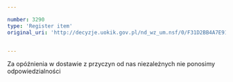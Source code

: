 ```yaml
---

number: 3290
type: 'Register item'
original_uri: 'http://decyzje.uokik.gov.pl/nd_wz_um.nsf/0/F31D2BB4A7E9177DC1257A30002AFE97?OpenDocument'


---
```


Za opóźnienia w dostawie z przyczyn od nas niezależnych nie ponosimy odpowiedzialności
